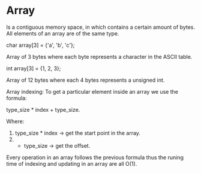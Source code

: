 # Array

Is a contiguous memory space, in which contains a certain amount of bytes.
All elements of an array are of the same type.

char array[3] = {'a', 'b', 'c'};

Array of 3 bytes where each byte represents a character in the ASCII table.

int array[3] = {1, 2, 3};

Array of 12 bytes where each 4 bytes represents a unsigned int.

Array indexing:
To get a particular element inside an array we use the formula:

type_size * index + type_size.

Where:
1. type_size * index -> get the start point in the array.
2. + type_size -> get the offset.

Every operation in an array follows the previous formula thus the runing
time of indexing and updating in an array are all O(1).
